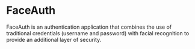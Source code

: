 # **FaceAuth**

FaceAuth is an authentication application that combines the use of traditional credentials (username and password) with facial recognition to provide an additional layer of security.
